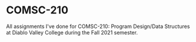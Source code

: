 # COMSC-210

All assignments I've done for COMSC-210: Program Design/Data Structures at Diablo Valley College during the Fall 2021 semester.

